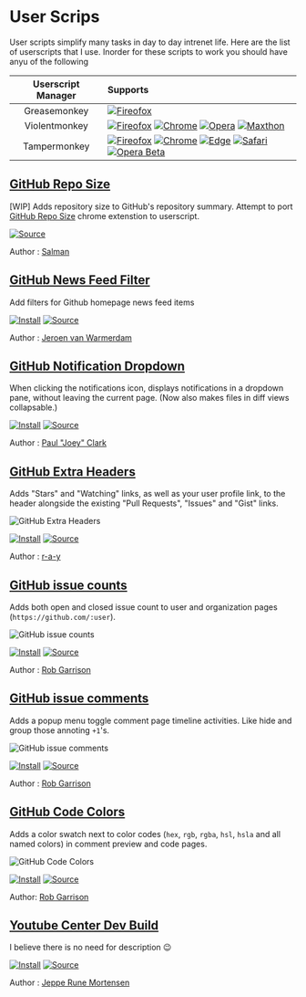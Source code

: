 # User Scrips

User scripts simplify many tasks in day to day intrenet life. Here are the list of userscripts that I use. Inorder for these scripts to work you should have anyu of the following

| Userscript Manager | Supports |
|:-----------------:|:-------|
| Greasemonkey      | [![Fireofox][firefox-logo]][gm-firefox] |
| Violentmonkey     | [![Fireofox][firefox-logo]][vm-firefox] [![Chrome][chrome-logo]][vm-chrome] [![Opera][opera-logo]][vm-opera] [![Maxthon][maxthon-logo]][vm-maxthon] |
| Tampermonkey      | [![Fireofox][firefox-logo]][tm-firefox] [![Chrome][chrome-logo]][tm-chrome] [![Edge][edge-logo]][tm-edge] [![Safari][safari-logo]][tm-safari] [![Opera Beta][opera-beta-logo]][tm-opera-beta] |

[chrome-logo]: https://raw.githubusercontent.com/alrra/browser-logos/master/src/chrome/chrome_24x24.png
[firefox-logo]: https://raw.githubusercontent.com/alrra/browser-logos/master/src/firefox/firefox_24x24.png
[edge-logo]: https://raw.githubusercontent.com/alrra/browser-logos/master/src/edge/edge_24x24.png
[safari-logo]: https://raw.githubusercontent.com/alrra/browser-logos/master/src/safari/safari_24x24.png
[opera-logo]: https://raw.githubusercontent.com/alrra/browser-logos/master/src/opera/opera_24x24.png
[maxthon-logo]: https://raw.githubusercontent.com/alrra/browser-logos/master/src/maxthon/maxthon_24x24.png
[opera-beta-logo]: https://raw.githubusercontent.com/alrra/browser-logos/master/src/opera-beta/opera-beta_24x24.png

[gm-firefox]: https://addons.mozilla.org/en-US/firefox/addon/greasemonkey/
[vm-firefox]: https://addons.mozilla.org/firefox/addon/violentmonkey
[vm-chrome]: https://chrome.google.com/webstore/detail/violentmonkey/jinjaccalgkegednnccohejagnlnfdag
[vm-opera]: https://github.com/violentmonkey/violentmonkey-oex
[vm-maxthon]: https://github.com/violentmonkey/violentmonkey-mx
[tm-firefox]: https://addons.mozilla.org/en-US/firefox/addon/tampermonkey/
[tm-chrome]: https://chrome.google.com/webstore/detail/dhdgffkkebhmkfjojejmpbldmpobfkfo
[tm-edge]: https://www.microsoft.com/store/apps/9NBLGGH5162S
[tm-safari]: https://safari.tampermonkey.net/tampermonkey.safariextz
[tm-opera-beta]: https://addons.opera.com/en/extensions/details/tampermonkey-beta/

## [GitHub Repo Size]

[WIP] Adds repository size to GitHub's repository summary. Attempt to port [GitHub Repo Size](https://github.com/harshjv/github-repo-sizehttps://github.com/harshjv/github-repo-size) chrome extenstion to userscript.

[![Source]](https://github.com/salmanulfarzy/userscripts/blob/master/GitHub_Repo_Size.user.js)

Author : [Salman]

## [GitHub News Feed Filter]

Add filters for Github homepage news feed items

[![Install]](https://github.com/jerone/UserScripts/raw/master/Github_News_Feed_Filter/Github_News_Feed_Filter.user.js)
[![Source]](https://github.com/jerone/UserScripts/blob/master/Github_News_Feed_Filter/Github_News_Feed_Filter.user.js)

Author : [Jeroen van Warmerdam]

## [GitHub Notification Dropdown]

When clicking the notifications icon, displays notifications in a dropdown pane, without leaving the current page.  (Now also makes files in diff views collapsable.)

[![Install]](https://openuserjs.org/install/joeytwiddle/Github_Notifications_Dropdown.user.js)
[![Source]](https://openuserjs.org/scripts/joeytwiddle/Github_Notifications_Dropdown/source)

Author : [Paul "Joey" Clark]

## [GitHub Extra Headers]

Adds "Stars" and "Watching" links, as well as your user profile link, to the header alongside the existing "Pull Requests", "Issues" and "Gist" links.

![GitHub Extra Headers](https://i.imgur.com/JPYYaRF.png)

[![Install]](https://greasyfork.org/scripts/3139-github-com-extra-header-links/code/Githubcom%20-%20Extra%20header%20links.user.js)
[![Source]](https://greasyfork.org/en/scripts/3139-github-com-extra-header-links/code)

Author : [r-a-y]

## [GitHub issue counts]

Adds both open and closed issue count to user and organization pages (`https://github.com/:user`).

![GitHub issue counts](https://cloud.githubusercontent.com/assets/136959/21301601/af93bbac-c574-11e6-88d4-691d66a04f21.gif)

[![Install]](https://raw.githubusercontent.com/Mottie/GitHub-userscripts/master/github-issue-counts.user.js)
[![Source]](https://github.com/Mottie/GitHub-userscripts/wiki/GitHub-issue-counts)

Author : [Rob Garrison]

## [GitHub issue comments]

Adds a popup menu toggle comment page timeline activities. Like hide and group those annoting `+1`'s.

![GitHub issue comments](https://cloud.githubusercontent.com/assets/136959/14270698/465e0108-fab6-11e5-9932-b7de2cbdc36d.gif)

[![Install]](https://raw.githubusercontent.com/Mottie/GitHub-userscripts/master/github-issue-comments.user.js)
[![Source]](https://github.com/Mottie/GitHub-userscripts/wiki/GitHub-issue-comments)

Author : [Rob Garrison]

## [GitHub Code Colors]

Adds a color swatch next to color codes (`hex`, `rgb`, `rgba`, `hsl`, `hsla` and all named colors) in comment preview and code pages.

![GitHub Code Colors](https://cloud.githubusercontent.com/assets/136959/13907921/ca60e732-eec6-11e5-8226-80364365ff05.gif)

[![Install]](https://raw.githubusercontent.com/Mottie/GitHub-userscripts/master/github-code-colors.user.js)
[![Source]](https://github.com/Mottie/GitHub-userscripts/blob/master/github-code-colors.user.js)

Author: [Rob Garrison]

## [Youtube Center Dev Build]

I believe there is no need for description :wink:

[![Install]](https://github.com/YePpHa/YouTubeCenter/raw/master/dist/YouTubeCenter.user.js)
[![Source]](https://github.com/YePpHa/YouTubeCenter/wiki/Developer-Version)

Author : [Jeppe Rune Mortensen]

<!------------------------>
<!----------Links--------->
<!------------------------>

<!----------Scripts--------->
[GitHub issue comments]: https://github.com/Mottie/GitHub-userscripts/wiki/GitHub-issue-comments
[GitHub Repo Size]: https://github.com/salmanulfarzy/userscript
[GitHub News Feed Filter]: https://github.com/jerone/UserScripts/tree/master/Github_News_Feed_Filter
[GitHub Notification Dropdown]: https://openuserjs.org/scripts/joeytwiddle/Github_Notifications_Dropdown
[GitHub Extra Headers]: https://greasyfork.org/en/scripts/3139-github-com-extra-header-links
[GitHub issue counts]: https://github.com/Mottie/GitHub-userscripts/wiki/GitHub-issue-counts
[GitHub issue comments]: https://github.com/Mottie/GitHub-userscripts/wiki/GitHub-issue-comments
[GitHub Code Colors]: https://github.com/Mottie/GitHub-userscripts/wiki/GitHub-code-colors
[Youtube Center Dev Build]: https://github.com/YePpHa/YouTubeCenter

<!----------Badges--------->
[Install]: https://img.shields.io/badge/-Install-brightgreen.svg
[Source]: https://img.shields.io/badge/-source-blue.svg

<!----------Authors--------->
[Salman]: https://github.com/salmanulfarzy
[Jeroen van Warmerdam]: https://github.com/jerone
[Paul "Joey" Clark]: https://github.com/joeytwiddle
[r-a-y]: https://greasyfork.org/en/users/3121-r-a-y
[Rob Garrison]: https://github.com/Mottie
[Jeppe Rune Mortensen]: https://github.com/YePpHa
